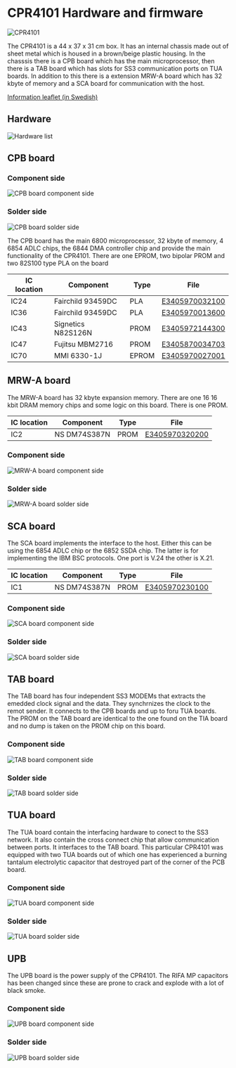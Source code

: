 # CPR4101 Hardware and firmware

![CPR4101](https://github.com/MattisLind/alfaskop_emu/raw/master/pics/CPR4101_small.png)

The CPR4101 is a 44 x 37 x 31 cm box. It has an internal chassis made out of sheet metal which is housed in a brown/beige plastic housing.
In the chasssis there is a CPB board which has the main microprocessor, then there is a TAB board which has slots for SS3 communication ports on TUA boards.
In addition to this there is a extension MRW-A board which has 32 kbyte of memory and a SCA board for communication with the host.

[Information leaflet (in Swedish)](http://storage.datormuseum.se/u/96935524/Datormusuem/Alfaskop/Alfaskop-kommunikationsenhet-4101.pdf)

## Hardware

![Hardware list](https://github.com/MattisLind/alfaskop_emu/raw/master/hardware/CPR4101/CPR4101_HardwareList.jpg)

## CPB board

### Component side

![CPB board component side](https://github.com/MattisLind/alfaskop_emu/raw/master/hardware/CPR4101/CPB_E34060_0010_ComponentSide.jpg)

### Solder side

![CPB board solder side](https://github.com/MattisLind/alfaskop_emu/raw/master/hardware/CPR4101/CPB_E34060_0010_SolderSide.jpg)

The CPB board has the main 6800 microprocessor, 32 kbyte of memory, 4 6854 ADLC chips, the 6844 DMA controller chip and provide the
main functionality of the CPR4101. There are one EPROM, two bipolar PROM and two 82S100 type PLA on the board

| IC location |  Component      |Type |  File |
|-------------|-----------------|-----|-------|
|     IC24    |Fairchild 93459DC|PLA  |[E3405970032100](https://github.com/MattisLind/alfaskop_emu/raw/master/hardware/CPR4101/CPB_E34060_0010_IC24_E3405970032100_Fairchild_93459DC.bin)|
|     IC36    |Fairchild 93459DC|PLA  |[E3405970013600](https://github.com/MattisLind/alfaskop_emu/raw/master/hardware/CPR4101/CPB_E34060_0010_IC36_E3405970013600_Fairchild_93459DC.bin)|
|   IC43      |Signetics N82S126N| PROM|[E3405972144300](https://github.com/MattisLind/alfaskop_emu/raw/master/hardware/CPR4101/CPB_E34060_0010_IC43_E3405972144300_Signetics_N82S126N.bin)|
|   IC47      |Fujitsu MBM2716  |PROM |[E3405870034703](https://github.com/MattisLind/alfaskop_emu/raw/master/hardware/CPR4101/CPB_E34060_0010_IC47_E3405870034703_Fujitsu_MBM2716.bin)|
|    IC70     |MMI 6330-1J    |  EPROM| [E3405970027001](https://github.com/MattisLind/alfaskop_emu/raw/master/hardware/CPR4101/CPB_E34060_0010_IC70_E3405970027001_MMI_6330-1J.bin)| 


## MRW-A board

The MRW-A board has 32 kbyte expansion memory. There are one 16 16 kbit DRAM memory chips and some logic on this board. There is one PROM.

| IC location |  Component      | Type|  File |
|-------------|-----------------|-----|-------|
|     IC2    |NS DM74S387N |PROM  |[E3405970320200](https://github.com/MattisLind/alfaskop_emu/raw/master/hardware/CPR4101/MRW-A_E34191_0010_IC2_E3405970320200_NS_DM74S387N.bin)|

### Component side

![MRW-A board component side](https://github.com/MattisLind/alfaskop_emu/raw/master/hardware/CPR4101/MRW-A_E34191_0010_ComponentSide.jpg)

### Solder side

![MRW-A board solder side](https://github.com/MattisLind/alfaskop_emu/raw/master/hardware/CPR4101/MRW-A_E34191_0010_SolderSide.jpg)


## SCA board

The SCA board implements the interface to the host. Either this can be using the 6854 ADLC chip or the 6852 SSDA chip. The latter is for implementing the IBM BSC protocols. One port is V.24 the other is X.21.

| IC location |  Component      | Type|  File |
|-------------|-----------------|-----|-------|
|     IC1    |NS DM74S387N |PROM  |[E3405970230100](https://github.com/MattisLind/alfaskop_emu/raw/master/hardware/CPR4101/SCA_E34194_0000_IC1_E3405970230100_Harris_MI-7602-5.bin)|

### Component side

![SCA board component side](https://github.com/MattisLind/alfaskop_emu/raw/master/hardware/CPR4101/SCA_E34194_0000_ComponentSide.jpg)

### Solder side

![SCA board solder side](https://github.com/MattisLind/alfaskop_emu/raw/master/hardware/CPR4101/SCA_E34194_0000_SolderSide.jpg)


## TAB board

The TAB board has four independent SS3 MODEMs that extracts the emedded clock signal and the data. They synchrnizes the clock to the remot sender. It connects to the CPB boards and up to foru TUA boards. The PROM on the TAB board are identical to the one found on the TIA board and no dump is taken on the PROM chip on this board.

### Component side

![TAB board component side](https://github.com/MattisLind/alfaskop_emu/raw/master/hardware/CPR4101/TAB_E34073_0000_ComponentSide.jpg)

### Solder side

![TAB board solder side](https://github.com/MattisLind/alfaskop_emu/raw/master/hardware/CPR4101/TAB_E34073_0000_SolderSide.jpg)


## TUA board

The TUA board contain the interfacing hardware to conect to the SS3 network. It also contain the cross connect chip that allow communication between ports. It interfaces to the TAB board. This particular CPR4101 was equipped with two TUA boards out of which one has experienced a burning tantalum electrolytic capacitor that destroyed part of the corner of the PCB board.

### Component side

![TUA board component side](https://github.com/MattisLind/alfaskop_emu/raw/master/hardware/CPR4101/TUA_E34181_0001_ComponentSide.jpg)

### Solder side

![TUA board solder side](https://github.com/MattisLind/alfaskop_emu/raw/master/hardware/CPR4101/TUA_E34181_0001_SolderSide.jpg)


## UPB

The UPB board is the power supply of the CPR4101. The RIFA MP capacitors has been changed since these are prone to crack and explode with a lot of black smoke.

### Component side

![UPB board component side](https://github.com/MattisLind/alfaskop_emu/raw/master/hardware/CPR4101/UPB_E34068_0011_ComponentSide.jpg)

### Solder side

![UPB board solder side](https://github.com/MattisLind/alfaskop_emu/raw/master/hardware/CPR4101/UPB_E34068_0011_SolderSide.jpg)
